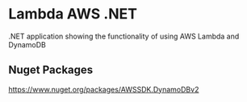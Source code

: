 # Lambda AWS .NET
.NET application showing the functionality of using AWS Lambda and DynamoDB

## Nuget Packages
https://www.nuget.org/packages/AWSSDK.DynamoDBv2
